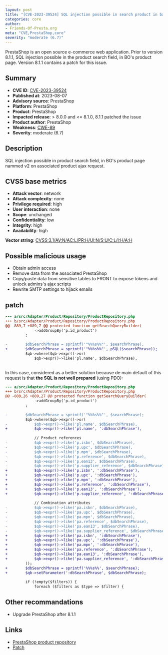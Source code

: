 ```yaml
---
layout: post
title: "[CVE-2023-39524] SQL injection possible in search product in backoffice"
categories: core
author:
- Friends-Of-Presta.org
meta: "CVE,PrestaShop,core"
severity: "moderate (6.7)"
---
```


PrestaShop is an open source e-commerce web application. Prior to version 8.1.1, SQL injection possible in the product search field, in BO's product page. Version 8.1.1 contains a patch for this issue.

## Summary

* **CVE ID**: [CVE-2023-39524](https://cve.mitre.org/cgi-bin/cvename.cgi?name=CVE-2023-39524)
* **Published at**: 2023-08-07
* **Advisory source**: PrestaShop
* **Platform**: PrestaShop
* **Product**: PrestaShop
* **Impacted release**: > 8.0.0 and <= 8.1.0, 8.1.1 patched the issue
* **Product author**: PrestaShop
* **Weakness**: [CWE-89](https://cwe.mitre.org/data/definitions/89.html)
* **Severity**: moderate (6.7)

## Description

SQL injection possible in product search field, in BO's product page nammed v2 on associated product ajax request.

## CVSS base metrics

* **Attack vector**: network
* **Attack complexity**: none
* **Privilege required**: high
* **User interaction**: none
* **Scope**: unchanged
* **Confidentiality**: low
* **Integrity**: high
* **Availability**: high 

**Vector string**: [CVSS:3.1/AV:N/AC:L/PR:H/UI:N/S:U/C:L/I:H/A:H](https://nvd.nist.gov/vuln-metrics/cvss/v3-calculator?vector=AV:N/AC:L/PR:H/UI:N/S:U/C:L/I:H/A:H)

## Possible malicious usage

* Obtain admin access
* Remove data from the associated PrestaShop
* Copy/paste data from sensitive tables to FRONT to expose tokens and unlock admins's ajax scripts
* Rewrite SMTP settings to hijack emails

## patch

```diff
--- a/src/Adapter/Product/Repository/ProductRepository.php
+++ b/src/Adapter/Product/Repository/ProductRepository.php
@@ -889,7 +889,7 @@ protected function getSearchQueryBuilder(
             ->addGroupBy('p.id_product')
         ;
 
-        $dbSearchPhrase = sprintf('"%%%s%%"', $searchPhrase);
+        $dbSearchPhrase = sprintf('"%%%s%%"', pSQL($searchPhrase));
         $qb->where($qb->expr()->or(
             $qb->expr()->like('pl.name', $dbSearchPhrase),
 
```

In this case, considered as a better solution because de main default of this request is that **the SQL is not well prepared** (using PDO):

```diff
--- a/src/Adapter/Product/Repository/ProductRepository.php
+++ b/src/Adapter/Product/Repository/ProductRepository.php
@@ -889,26 +889,27 @@ protected function getSearchQueryBuilder(
             ->addGroupBy('p.id_product')
         ;
 
-        $dbSearchPhrase = sprintf('"%%%s%%"', $searchPhrase);
         $qb->where($qb->expr()->or(
-            $qb->expr()->like('pl.name', $dbSearchPhrase),
+            $qb->expr()->like('pl.name', ':dbSearchPhrase'),
 
             // Product references
-            $qb->expr()->like('p.isbn', $dbSearchPhrase),
-            $qb->expr()->like('p.upc', $dbSearchPhrase),
-            $qb->expr()->like('p.mpn', $dbSearchPhrase),
-            $qb->expr()->like('p.reference', $dbSearchPhrase),
-            $qb->expr()->like('p.ean13', $dbSearchPhrase),
-            $qb->expr()->like('p.supplier_reference', $dbSearchPhrase),
+            $qb->expr()->like('p.isbn', ':dbSearchPhrase'),
+            $qb->expr()->like('p.upc', ':dbSearchPhrase'),
+            $qb->expr()->like('p.mpn', ':dbSearchPhrase'),
+            $qb->expr()->like('p.reference', ':dbSearchPhrase'),
+            $qb->expr()->like('p.ean13', ':dbSearchPhrase'),
+            $qb->expr()->like('p.supplier_reference', ':dbSearchPhrase'),
 
             // Combination attributes
-            $qb->expr()->like('pa.isbn', $dbSearchPhrase),
-            $qb->expr()->like('pa.upc', $dbSearchPhrase),
-            $qb->expr()->like('pa.mpn', $dbSearchPhrase),
-            $qb->expr()->like('pa.reference', $dbSearchPhrase),
-            $qb->expr()->like('pa.ean13', $dbSearchPhrase),
-            $qb->expr()->like('pa.supplier_reference', $dbSearchPhrase)
+            $qb->expr()->like('pa.isbn', ':dbSearchPhrase'),
+            $qb->expr()->like('pa.upc', ':dbSearchPhrase'),
+            $qb->expr()->like('pa.mpn', ':dbSearchPhrase'),
+            $qb->expr()->like('pa.reference', ':dbSearchPhrase'),
+            $qb->expr()->like('pa.ean13', ':dbSearchPhrase'),
+            $qb->expr()->like('pa.supplier_reference', ':dbSearchPhrase')
         ));
+        $dbSearchPhrase = sprintf('%%%s%%', $searchPhrase);
+        $qb->setParameter(':dbSearchPhrase', $dbSearchPhrase);
 
         if (!empty($filters)) {
             foreach ($filters as $type => $filter) {
```


## Other recommandations

* Upgrade PrestaShop after 8.1.1

## Links

* [PrestaShop product repository](https://github.com/PrestaShop/PrestaShop/security/advisories/GHSA-75p5-jwx4-qw9h)
* [Patch](https://github.com/PrestaShop/PrestaShop/commit/2047d4c053043102bc46a37d383b392704bf14d7)


